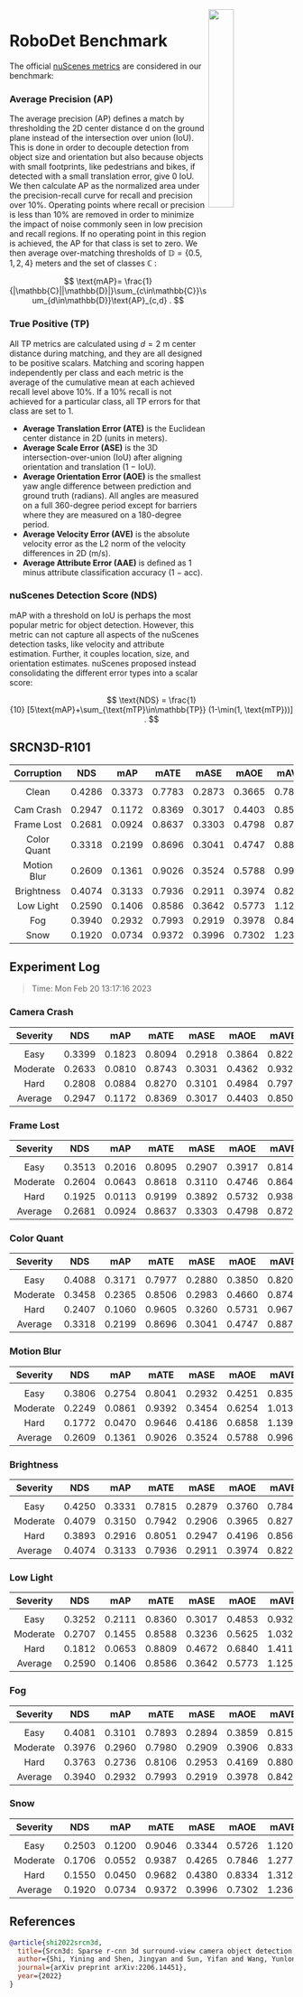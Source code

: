 <img src="F:\Research\Robust BEV Detection\Robust-BEV-Detection\docs\figs\logo2.png" align="right" width="30%">

# RoboDet Benchmark

The official [nuScenes metrics](https://www.nuscenes.org/object-detection/?externalData=all&mapData=all&modalities=Any) are considered in our benchmark:

### Average Precision (AP)

The average precision (AP) defines a match by thresholding the 2D center distance d on the ground plane instead of the intersection over union (IoU). This is done in order to decouple detection from object size and orientation but also because objects with small footprints, like pedestrians and bikes, if detected with a small translation error, give $0$ IoU.
We then calculate AP as the normalized area under the precision-recall curve for recall and precision over 10%. Operating points where recall or precision is less than $10$% are removed in order to minimize the impact of noise commonly seen in low precision and recall regions. If no operating point in this region is achieved, the AP for that class is set to zero. We then average over-matching thresholds of $\mathbb{D}=\{0.5, 1, 2, 4\}$ meters and the set of classes $\mathbb{C}$ :

$$
\text{mAP}= \frac{1}{|\mathbb{C}||\mathbb{D}|}\sum_{c\in\mathbb{C}}\sum_{d\in\mathbb{D}}\text{AP}_{c,d} .
$$

### True Positive (TP)

All TP metrics are calculated using $d=2$ m center distance during matching, and they are all designed to be positive scalars. Matching and scoring happen independently per class and each metric is the average of the cumulative mean at each achieved recall level above $10$%. If a $10$% recall is not achieved for a particular class, all TP errors for that class are set to $1$. 

- **Average Translation Error (ATE)** is the Euclidean center distance in 2D (units in meters). 
- **Average Scale Error (ASE)** is the 3D intersection-over-union (IoU) after aligning orientation and translation ($1$ − IoU).
- **Average Orientation Error (AOE)** is the smallest yaw angle difference between prediction and ground truth (radians). All angles are measured on a full $360$-degree period except for barriers where they are measured on a $180$-degree period.
- **Average Velocity Error (AVE)** is the absolute velocity error as the L2 norm of the velocity differences in 2D (m/s).
- **Average Attribute Error (AAE)** is defined as $1$ minus attribute classification accuracy ($1$ − acc).

### nuScenes Detection Score (NDS)

mAP with a threshold on IoU is perhaps the most popular metric for object detection. However, this metric can not capture all aspects of the nuScenes detection tasks, like velocity and attribute estimation. Further, it couples location, size, and orientation estimates. nuScenes proposed instead consolidating the different error types into a scalar score:

$$
\text{NDS} = \frac{1}{10} [5\text{mAP}+\sum_{\text{mTP}\in\mathbb{TP}} (1-\min(1, \text{mTP}))] .
$$


## SRCN3D-R101

| **Corruption** | **NDS** | **mAP** | **mATE** | **mASE** | **mAOE** | **mAVE** | **mAAE** |
| :------------: | :-----: | :-----: | :------: | :------: | :------: | :------: | :------: |
|                |         |         |          |          |          |          |          |
|     Clean      | 0.4286 | 0.3373 | 0.7783 | 0.2873 | 0.3665 | 0.7806 | 0.1878 |
|                |         |         |          |          |          |          |          |
|   Cam Crash    | 0.2947    | 0.1172    | 0.8369     | 0.3017     | 0.4403     | 0.8506     | 0.2097     |
|   Frame Lost   | 0.2681    | 0.0924    | 0.8637     | 0.3303     | 0.4798     | 0.8725     | 0.2349     |
|  Color Quant   | 0.3318    | 0.2199    | 0.8696     | 0.3041     | 0.4747     | 0.8877     | 0.2458     |
|  Motion Blur   | 0.2609    | 0.1361    | 0.9026     | 0.3524     | 0.5788     | 0.9964     | 0.2927     |
|   Brightness   | 0.4074    | 0.3133    | 0.7936     | 0.2911     | 0.3974     | 0.8227     | 0.1877     |
|   Low Light    | 0.2590    | 0.1406    | 0.8586     | 0.3642     | 0.5773     | 1.1257     | 0.3353     |
|      Fog       | 0.3940    | 0.2932    | 0.7993     | 0.2919     | 0.3978     | 0.8428     | 0.1944     |
|      Snow      | 0.1920    | 0.0734    | 0.9372     | 0.3996     | 0.7302     | 1.2366     | 0.3803     |


## Experiment Log

> Time: Mon Feb 20 13:17:16 2023


### Camera Crash

| **Severity** | **NDS** | **mAP** | **mATE** | **mASE** | **mAOE** | **mAVE** | **mAAE** |
| :----------: | :-----: | :-----: | :------: | :------: | :------: | :------: | :------: |
|              |         |         |          |          |          |          |          |
|     Easy     | 0.3399    | 0.1823    | 0.8094     | 0.2918     | 0.3864     | 0.8221     | 0.2024     |
|   Moderate   | 0.2633    | 0.0810    | 0.8743     | 0.3031     | 0.4362     | 0.9321     | 0.2260     |
|     Hard     | 0.2808    | 0.0884    | 0.8270     | 0.3101     | 0.4984     | 0.7976     | 0.2007     |
|   Average    | 0.2947    | 0.1172    | 0.8369     | 0.3017     | 0.4403     | 0.8506     | 0.2097     |


### Frame Lost

| **Severity** | **NDS** | **mAP** | **mATE** | **mASE** | **mAOE** | **mAVE** | **mAAE** |
| :----------: | :-----: | :-----: | :------: | :------: | :------: | :------: | :------: |
|              |         |         |          |          |          |          |          |
|     Easy     | 0.3513    | 0.2016    | 0.8095     | 0.2907     | 0.3917     | 0.8144     | 0.1888     |
|   Moderate   | 0.2604    | 0.0643    | 0.8618     | 0.3110     | 0.4746     | 0.8643     | 0.2055     |
|     Hard     | 0.1925    | 0.0113    | 0.9199     | 0.3892     | 0.5732     | 0.9389     | 0.3103     |
|   Average    | 0.2681    | 0.0924    | 0.8637     | 0.3303     | 0.4798     | 0.8725     | 0.2349     |


### Color Quant

| **Severity** | **NDS** | **mAP** | **mATE** | **mASE** | **mAOE** | **mAVE** | **mAAE** |
| :----------: | :-----: | :-----: | :------: | :------: | :------: | :------: | :------: |
|              |         |         |          |          |          |          |          |
|     Easy     | 0.4088    | 0.3171    | 0.7977     | 0.2880     | 0.3850     | 0.8204     | 0.2064     |
|   Moderate   | 0.3458    | 0.2365    | 0.8506     | 0.2983     | 0.4660     | 0.8748     | 0.2347     |
|     Hard     | 0.2407    | 0.1060    | 0.9605     | 0.3260     | 0.5731     | 0.9678     | 0.2962     |
|   Average    | 0.3318    | 0.2199    | 0.8696     | 0.3041     | 0.4747     | 0.8877     | 0.2458     |


### Motion Blur

| **Severity** | **NDS** | **mAP** | **mATE** | **mASE** | **mAOE** | **mAVE** | **mAAE** |
| :----------: | :-----: | :-----: | :------: | :------: | :------: | :------: | :------: |
|              |         |         |          |          |          |          |          |
|     Easy     | 0.3806    | 0.2754    | 0.8041     | 0.2932     | 0.4251     | 0.8358     | 0.2128     |
|   Moderate   | 0.2249    | 0.0861    | 0.9392     | 0.3454     | 0.6254     | 1.0136     | 0.2716     |
|     Hard     | 0.1772    | 0.0470    | 0.9646     | 0.4186     | 0.6858     | 1.1397     | 0.3938     |
|   Average    | 0.2609    | 0.1361    | 0.9026     | 0.3524     | 0.5788     | 0.9964     | 0.2927     |


### Brightness

| **Severity** | **NDS** | **mAP** | **mATE** | **mASE** | **mAOE** | **mAVE** | **mAAE** |
| :----------: | :-----: | :-----: | :------: | :------: | :------: | :------: | :------: |
|              |         |         |          |          |          |          |          |
|     Easy     | 0.4250    | 0.3331    | 0.7815     | 0.2879     | 0.3760     | 0.7843     | 0.1864     |
|   Moderate   | 0.4079    | 0.3150    | 0.7942     | 0.2906     | 0.3965     | 0.8273     | 0.1875     |
|     Hard     | 0.3893    | 0.2916    | 0.8051     | 0.2947     | 0.4196     | 0.8565     | 0.1892     |
|   Average    | 0.4074    | 0.3133    | 0.7936     | 0.2911     | 0.3974     | 0.8227     | 0.1877     |


### Low Light

| **Severity** | **NDS** | **mAP** | **mATE** | **mASE** | **mAOE** | **mAVE** | **mAAE** |
| :----------: | :-----: | :-----: | :------: | :------: | :------: | :------: | :------: |
|              |         |         |          |          |          |          |          |
|     Easy     | 0.3252    | 0.2111    | 0.8360     | 0.3017     | 0.4853     | 0.9329     | 0.2478     |
|   Moderate   | 0.2707    | 0.1455    | 0.8588     | 0.3236     | 0.5625     | 1.0326     | 0.2762     |
|     Hard     | 0.1812    | 0.0653    | 0.8809     | 0.4672     | 0.6840     | 1.4115     | 0.4820     |
|   Average    | 0.2590    | 0.1406    | 0.8586     | 0.3642     | 0.5773     | 1.1257     | 0.3353     |


### Fog

| **Severity** | **NDS** | **mAP** | **mATE** | **mASE** | **mAOE** | **mAVE** | **mAAE** |
| :----------: | :-----: | :-----: | :------: | :------: | :------: | :------: | :------: |
|              |         |         |          |          |          |          |          |
|     Easy     | 0.4081    | 0.3101    | 0.7893     | 0.2894     | 0.3859     | 0.8155     | 0.1892     |
|   Moderate   | 0.3976    | 0.2960    | 0.7980     | 0.2909     | 0.3906     | 0.8330     | 0.1919     |
|     Hard     | 0.3763    | 0.2736    | 0.8106     | 0.2953     | 0.4169     | 0.8800     | 0.2021     |
|   Average    | 0.3940    | 0.2932    | 0.7993     | 0.2919     | 0.3978     | 0.8428     | 0.1944     |


### Snow

| **Severity** | **NDS** | **mAP** | **mATE** | **mASE** | **mAOE** | **mAVE** | **mAAE** |
| :----------: | :-----: | :-----: | :------: | :------: | :------: | :------: | :------: |
|              |         |         |          |          |          |          |          |
|     Easy     | 0.2503    | 0.1200    | 0.9046     | 0.3344     | 0.5726     | 1.1201     | 0.2858     |
|   Moderate   | 0.1706    | 0.0552    | 0.9387     | 0.4265     | 0.7846     | 1.2776     | 0.4201     |
|     Hard     | 0.1550    | 0.0450    | 0.9682     | 0.4380     | 0.8334     | 1.3122     | 0.4349     |
|   Average    | 0.1920    | 0.0734    | 0.9372     | 0.3996     | 0.7302     | 1.2366     | 0.3803     |



## References

```bib
@article{shi2022srcn3d,
  title={Srcn3d: Sparse r-cnn 3d surround-view camera object detection and tracking for autonomous driving},
  author={Shi, Yining and Shen, Jingyan and Sun, Yifan and Wang, Yunlong and Li, Jiaxin and Sun, Shiqi and Jiang, Kun and Yang, Diange},
  journal={arXiv preprint arXiv:2206.14451},
  year={2022}
}
```